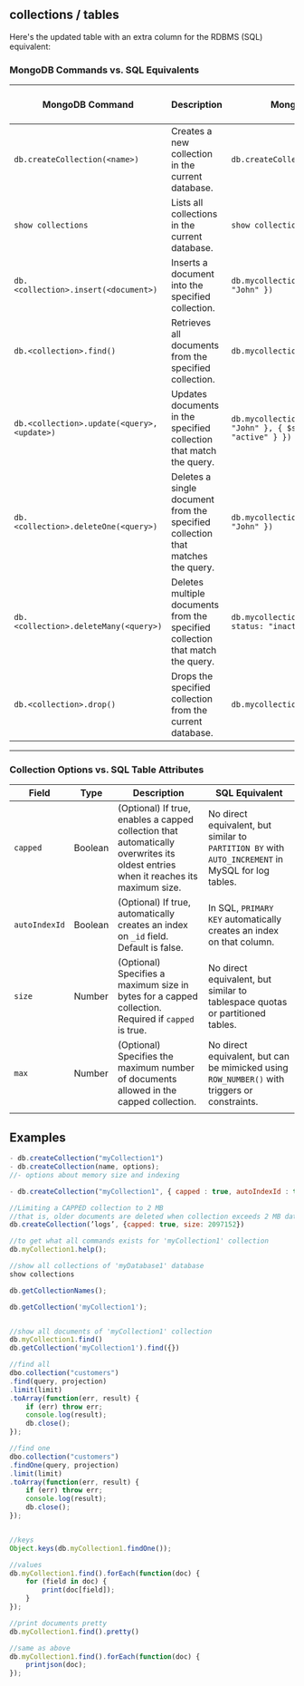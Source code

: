 ## collections / tables

Here's the updated table with an extra column for the RDBMS (SQL) equivalent:

### MongoDB Commands vs. SQL Equivalents

| MongoDB Command        | Description    | MongoDB Example  | RDBMS Equivalent (SQL) |
|------------------------|------------------------|-----------------|----------------------|
| `db.createCollection(<name>)` | Creates a new collection in the current database. | `db.createCollection("mycollection")` | `CREATE TABLE mycollection (...column definitions...);` |
| `show collections` | Lists all collections in the current database.  | `show collections`  | `SHOW TABLES;` |
| `db.<collection>.insert(<document>)` | Inserts a document into the specified collection. | `db.mycollection.insert({ name: "John" })` | `INSERT INTO mycollection (name) VALUES ('John');` |
| `db.<collection>.find()` | Retrieves all documents from the specified collection. | `db.mycollection.find()`  | `SELECT * FROM mycollection;` |
| `db.<collection>.update(<query>, <update>)` | Updates documents in the specified collection that match the query.    | `db.mycollection.update({ name: "John" }, { $set: { status: "active" } })` | `UPDATE mycollection SET status = 'active' WHERE name = 'John';` |
| `db.<collection>.deleteOne(<query>)` | Deletes a single document from the specified collection that matches the query.   | `db.mycollection.deleteOne({ name: "John" })` | `DELETE FROM mycollection WHERE name = 'John' LIMIT 1;` |
| `db.<collection>.deleteMany(<query>)` | Deletes multiple documents from the specified collection that match the query.    | `db.mycollection.deleteMany({ status: "inactive" })` | `DELETE FROM mycollection WHERE status = 'inactive';` |
| `db.<collection>.drop()` | Drops the specified collection from the current database. | `db.mycollection.drop()` | `DROP TABLE mycollection;` |

---

### Collection Options vs. SQL Table Attributes

| Field       | Type    | Description  | SQL Equivalent |
|-------------|---------|---------------------------------------|----------------------|
| `capped`      | Boolean | (Optional) If true, enables a capped collection that automatically overwrites its oldest entries when it reaches its maximum size. | No direct equivalent, but similar to `PARTITION BY` with `AUTO_INCREMENT` in MySQL for log tables. |
| `autoIndexId` | Boolean | (Optional) If true, automatically creates an index on `_id` field. Default is false. | In SQL, `PRIMARY KEY` automatically creates an index on that column. |
| `size`        | Number  | (Optional) Specifies a maximum size in bytes for a capped collection. Required if `capped` is true. | No direct equivalent, but similar to tablespace quotas or partitioned tables. |
| `max`         | Number  | (Optional) Specifies the maximum number of documents allowed in the capped collection. | No direct equivalent, but can be mimicked using `ROW_NUMBER()` with triggers or constraints. |
                                                                         |

## Examples
```js
- db.createCollection("myCollection1")
- db.createCollection(name, options); 
//- options about memory size and indexing

- db.createCollection("myCollection1", { capped : true, autoIndexId : true, size : 6142800, max : 10000 } )

//Limiting a CAPPED collection to 2 MB
//that is, older documents are deleted when collection exceeds 2 MB data
db.createCollection(’logs’, {capped: true, size: 2097152})
```


```js
//to get what all commands exists for 'myCollection1' collection
db.myCollection1.help();

//show all collections of 'myDatabase1' database
show collections

db.getCollectionNames();

db.getCollection('myCollection1');


//show all documents of 'myCollection1' collection
db.myCollection1.find()
db.getCollection('myCollection1').find({})

//find all
dbo.collection("customers")    
.find(query, projection)    
.limit(limit)    
.toArray(function(err, result) {
 	if (err) throw err;
	console.log(result);
	db.close();
});

//find one
dbo.collection("customers")    
.findOne(query, projection)    
.limit(limit)    
.toArray(function(err, result) {
 	if (err) throw err;
 	console.log(result);
 	db.close();
});


//keys
Object.keys(db.myCollection1.findOne());

//values
db.myCollection1.find().forEach(function(doc) {
	for (field in doc) {
		print(doc[field]);
	}
});

//print documents pretty
db.myCollection1.find().pretty()

//same as above
db.myCollection1.find().forEach(function(doc) {
	printjson(doc);
});	
```